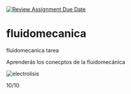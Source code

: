 [![Review Assignment Due Date](https://classroom.github.com/assets/deadline-readme-button-24ddc0f5d75046c5622901739e7c5dd533143b0c8e959d652212380cedb1ea36.svg)](https://classroom.github.com/a/i5BfUKkC)
# fluidomecanica
fluidomecanica tarea 

Aprenderás los conecptos de la fluidomecánica

![electrolisis](https://storage.googleapis.com/site.esss.co/4e1a35d7-2020-09-14-blog-fluidod-comput.jpg)

10/10
